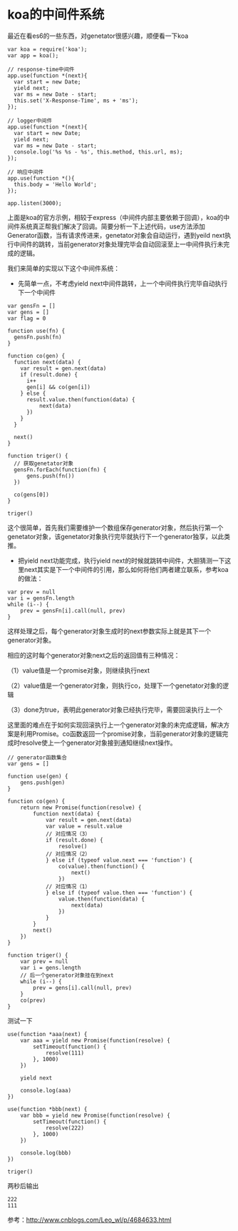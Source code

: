# koa的中间件系统
最近在看es6的一些东西，对genetator很感兴趣，顺便看一下koa

```
var koa = require('koa');
var app = koa();

// response-time中间件
app.use(function *(next){
  var start = new Date;
  yield next;
  var ms = new Date - start;
  this.set('X-Response-Time', ms + 'ms');
});

// logger中间件
app.use(function *(next){
  var start = new Date;
  yield next;
  var ms = new Date - start;
  console.log('%s %s - %s', this.method, this.url, ms);
});

// 响应中间件
app.use(function *(){
  this.body = 'Hello World';
});

app.listen(3000);
```
上面是koa的官方示例，相较于express（中间件内部主要依赖于回调），koa的中间件系统真正帮我们解决了回调。简要分析一下上述代码，use方法添加Generator函数，当有请求传进来，genetator对象会自动运行，遇到yeild next执行中间件的跳转，当前generator对象处理完毕会自动回滚至上一中间件执行未完成的逻辑。

我们来简单的实现以下这个中间件系统：

- 先简单一点，不考虑yield next中间件跳转，上一个中间件执行完毕自动执行下一个中间件

```
var gensFn = []
var gens = []
var flag = 0

function use(fn) {
  gensFn.push(fn)
}

function co(gen) {
  function next(data) {
    var result = gen.next(data)
    if (result.done) {
      i++
      gen[i] && co(gen[i])
    } else {
      result.value.then(function(data) {
          next(data)
      })
    }
  }

  next()
}

function triger() {
  // 获取genetator对象
  gensFn.forEach(function(fn) {
      gens.push(fn())
  })

  co(gens[0])
}

triger()
```
这个很简单，首先我们需要维护一个数组保存generator对象，然后执行第一个genetator对象，该genetator对象执行完毕就执行下一个generator独享，以此类推。

- 把yield next功能完成，执行yield next的时候就跳转中间件，大胆猜测一下这里next其实是下一个中间件的引用，那么如何将他们两者建立联系，参考koa的做法：

```
var prev = null
var i = gensFn.length
while (i--) {
    prev = gensFn[i].call(null, prev)
}
```
这样处理之后，每个generator对象生成时的next参数实际上就是其下一个generator对象。

相应的这时每个generator对象next之后的返回值有三种情况：

（1）value值是一个promise对象，则继续执行next

（2）value值是一个generator对象，则执行co，处理下一个genetator对象的逻辑

（3）done为true，表明此generator对象已经执行完毕，需要回滚执行上一个

这里面的难点在于如何实现回滚执行上一个generator对象的未完成逻辑，解决方案是利用Promise。co函数返回一个promise对象，当前generator对象的逻辑完成时resolve使上一个generator对象接到通知继续next操作。

```
// generator函数集合
var gens = []

function use(gen) {
    gens.push(gen)
}

function co(gen) {
    return new Promise(function(resolve) {
        function next(data) {
            var result = gen.next(data)
            var value = result.value
            // 对应情况（3）
            if (result.done) {
                resolve()
            // 对应情况（2）
            } else if (typeof value.next === 'function') {
                co(value).then(function() {
                    next()
                })
            // 对应情况（1）
            } else if (typeof value.then === 'function') {
                value.then(function(data) {
                    next(data)
                })
            }
        }
        next()
    })
}

function triger() {
    var prev = null
    var i = gens.length
    // 后一个generator对象挂在到next
    while (i--) {
        prev = gens[i].call(null, prev)
    }
    co(prev)
}
```

测试一下

```
use(function *aaa(next) {
    var aaa = yield new Promise(function(resolve) {
        setTimeout(function() {
            resolve(111)
        }, 1000)
    })

    yield next 

    console.log(aaa)
})

use(function *bbb(next) {
    var bbb = yield new Promise(function(resolve) {
        setTimeout(function() {
            resolve(222)
        }, 1000)
    })

    console.log(bbb)
})

triger()
```

两秒后输出

```
222
111
```

参考：http://www.cnblogs.com/Leo_wl/p/4684633.html






















